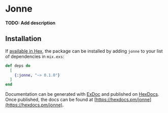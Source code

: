 # Jonne

**TODO: Add description**

## Installation

If [available in Hex](https://hex.pm/docs/publish), the package can be installed
by adding `jonne` to your list of dependencies in `mix.exs`:

```elixir
def deps do
  [
    {:jonne, "~> 0.1.0"}
  ]
end
```

Documentation can be generated with [ExDoc](https://github.com/elixir-lang/ex_doc)
and published on [HexDocs](https://hexdocs.pm). Once published, the docs can
be found at [https://hexdocs.pm/jonne](https://hexdocs.pm/jonne).

